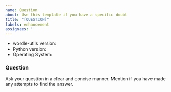 ```yaml
---
name: Question
about: Use this template if you have a specific doubt
title: "[QUESTION]"
labels: enhancement
assignees: ''
---
```


* wordle-utils version:
* Python version:
* Operating System:

### Question

Ask your question in a clear and concise manner.
Mention if you have made any attempts to find the answer.

